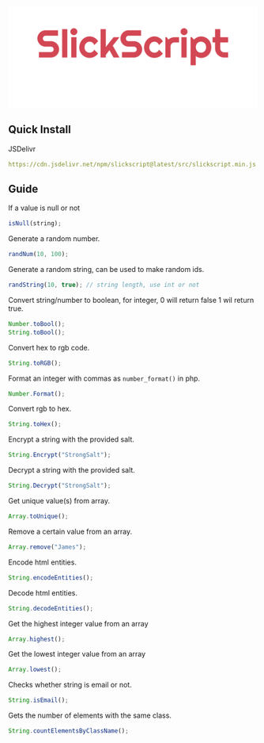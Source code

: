 ![./src/imgs/plain.png](./src/imgs/plain.png)

## Quick Install

JSDelivr

```yaml
https://cdn.jsdelivr.net/npm/slickscript@latest/src/slickscript.min.js
```

## Guide

If a value is null or not

```js
isNull(string);
```

Generate a random number.

```js
randNum(10, 100);
```

Generate a random string, can be used to make random ids.

```js
randString(10, true); // string length, use int or not
```

Convert string/number to boolean, for integer, 0 will return false 1 wil return true.

```js
Number.toBool();
String.toBool();
```

Convert hex to rgb code.

```js
String.toRGB();
```

Format an integer with commas as `number_format()` in php.

```js
Number.Format();
```

Convert rgb to hex.

```js
String.toHex();
```

Encrypt a string with the provided salt.

```js
String.Encrypt("StrongSalt");
```

Decrypt a string with the provided salt.

```js
String.Decrypt("StrongSalt");
```

Get unique value(s) from array.

```js
Array.toUnique();
```

Remove a certain value from an array.

```js
Array.remove("James");
```

Encode html entities.

```js
String.encodeEntities();
```

Decode html entities.

```js
String.decodeEntities();
```

Get the highest integer value from an array

```js
Array.highest();
```

Get the lowest integer value from an array

```js
Array.lowest();
```

Checks whether string is email or not.

```js
String.isEmail();
```

Gets the number of elements with the same class.

```js
String.countElementsByClassName();
```

